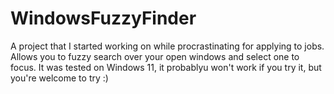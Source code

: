 # WindowsFuzzyFinder
A project that I started working on while procrastinating for applying to jobs. Allows you to fuzzy search over your open windows and select one to focus. 
It was tested on Windows 11, it probablyu won't work if you try it, but you're welcome to try :)
